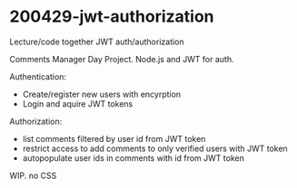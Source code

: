 # 200429-jwt-authorization
Lecture/code together JWT auth/authorization

Comments Manager Day Project. Node.js and JWT for auth.

Authentication:
- Create/register new users with encyrption
- Login and aquire JWT tokens

Authorization:
- list comments filtered by user id from JWT token
- restrict access to add comments to only verified users with JWT token
- autopopulate user ids in comments with id from JWT token


WIP. no CSS
